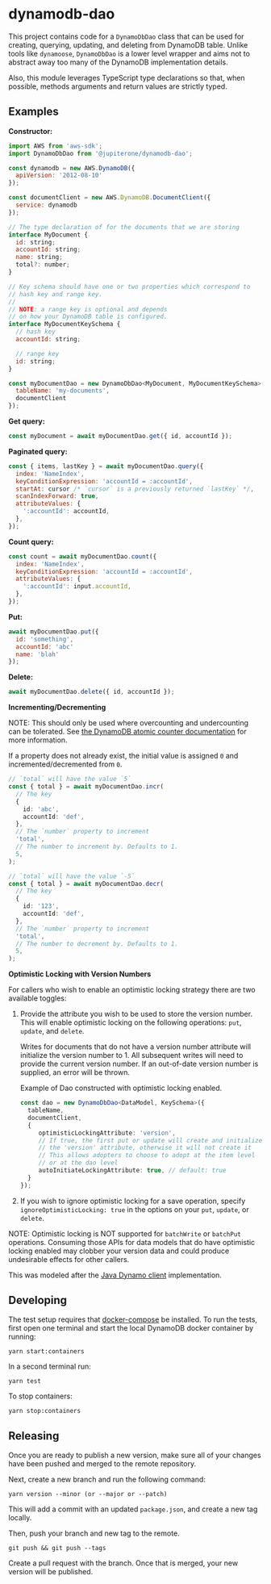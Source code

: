 # dynamodb-dao

This project contains code for a `DynamoDbDao` class that can be used for
creating, querying, updating, and deleting from DynamoDB table. Unlike tools
like `dynamoose`, `DynamoDbDao` is a lower level wrapper and aims not to
abstract away too many of the DynamoDB implementation details.

Also, this module leverages TypeScript type declarations so that, when possible,
methods arguments and return values are strictly typed.

## Examples

**Constructor:**

```javascript
import AWS from 'aws-sdk';
import DynamoDbDao from '@jupiterone/dynamodb-dao';

const dynamodb = new AWS.DynamoDB({
  apiVersion: '2012-08-10'
});

const documentClient = new AWS.DynamoDB.DocumentClient({
  service: dynamodb
});

// The type declaration of for the documents that we are storing
interface MyDocument {
  id: string;
  accountId: string;
  name: string;
  total?: number;
}

// Key schema should have one or two properties which correspond to
// hash key and range key.
//
// NOTE: a range key is optional and depends
// on how your DynamoDB table is configured.
interface MyDocumentKeySchema {
  // hash key
  accountId: string;

  // range key
  id: string;
}

const myDocumentDao = new DynamoDbDao<MyDocument, MyDocumentKeySchema>({
  tableName: 'my-documents',
  documentClient
});
```

**Get query:**

```javascript
const myDocument = await myDocumentDao.get({ id, accountId });
```

**Paginated query:**

```javascript
const { items, lastKey } = await myDocumentDao.query({
  index: 'NameIndex',
  keyConditionExpression: 'accountId = :accountId',
  startAt: cursor /* `cursor` is a previously returned `lastKey` */,
  scanIndexForward: true,
  attributeValues: {
    ':accountId': accountId,
  },
});
```

**Count query:**

```javascript
const count = await myDocumentDao.count({
  index: 'NameIndex',
  keyConditionExpression: 'accountId = :accountId',
  attributeValues: {
    ':accountId': input.accountId,
  },
});
```

**Put:**

```javascript
await myDocumentDao.put({
  id: 'something',
  accountId: 'abc'
  name: 'blah'
});
```

**Delete:**

```javascript
await myDocumentDao.delete({ id, accountId });
```

**Incrementing/Decrementing**

NOTE: This should only be used where overcounting and undercounting can be
tolerated. See
[the DynamoDB atomic counter documentation](https://docs.aws.amazon.com/amazondynamodb/latest/developerguide/WorkingWithItems.html#WorkingWithItems.AtomicCounters)
for more information.

If a property does not already exist, the initial value is assigned `0` and
incremented/decremented from `0`.

```ts
// `total` will have the value `5`
const { total } = await myDocumentDao.incr(
  // The key
  {
    id: 'abc',
    accountId: 'def',
  },
  // The `number` property to increment
  'total',
  // The number to increment by. Defaults to 1.
  5,
);

// `total` will have the value `-5`
const { total } = await myDocumentDao.decr(
  // The key
  {
    id: '123',
    accountId: 'def',
  },
  // The `number` property to increment
  'total',
  // The number to decrement by. Defaults to 1.
  5,
);
```

**Optimistic Locking with Version Numbers**

For callers who wish to enable an optimistic locking strategy there are two
available toggles:

1. Provide the attribute you wish to be used to store the version number. This
   will enable optimistic locking on the following operations: `put`, `update`,
   and `delete`.

   Writes for documents that do not have a version number attribute will
   initialize the version number to 1. All subsequent writes will need to
   provide the current version number. If an out-of-date version number is
   supplied, an error will be thrown.

   Example of Dao constructed with optimistic locking enabled.

   ```typescript
   const dao = new DynamoDbDao<DataModel, KeySchema>({
     tableName,
     documentClient,
     {
        optimisticLockingAttribute: 'version',
        // If true, the first put or update will create and initialize
        // the 'version' attribute, otherwise it will not create it
        // This allows adopters to choose to adopt at the item level
        // or at the dao level
        autoInitiateLockingAttribute: true, // default: true
     }
   });
   ```

2. If you wish to ignore optimistic locking for a save operation, specify
   `ignoreOptimisticLocking: true` in the options on your `put`, `update`, or
   `delete`.

NOTE: Optimistic locking is NOT supported for `batchWrite` or `batchPut`
operations. Consuming those APIs for data models that do have optimistic locking
enabled may clobber your version data and could produce undesirable effects for
other callers.

This was modeled after the
[Java Dynamo client](https://docs.aws.amazon.com/amazondynamodb/latest/developerguide/DynamoDBMapper.OptimisticLocking.html)
implementation.

## Developing

The test setup requires that [docker-compose]() be installed. To run the tests,
first open one terminal and start the local DynamoDB docker container by
running:

```
yarn start:containers
```

In a second terminal run:

```
yarn test
```

To stop containers:

```
yarn stop:containers
```

## Releasing

Once you are ready to publish a new version, make sure all of your changes have
been pushed and merged to the remote repository.

Next, create a new branch and run the following command:

```
yarn version --minor (or --major or --patch)
```

This will add a commit with an updated `package.json`, and create a new tag
locally.

Then, push your branch and new tag to the remote.

```
git push && git push --tags
```

Create a pull request with the branch. Once that is merged, your new version
will be published.
